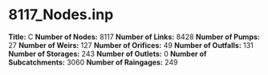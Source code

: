 # 8117_Nodes.inp
**Title:** C
**Number of Nodes:** 8117
**Number of Links:** 8428
**Number of Pumps:** 27
**Number of Weirs:** 127
**Number of Orifices:** 49
**Number of Outfalls:** 131
**Number of Storages:** 243
**Number of Outlets:** 0
**Number of Subcatchments:** 3060
**Number of Raingages:** 249
